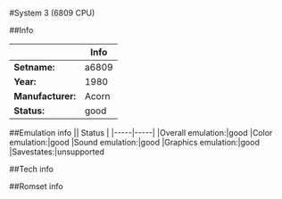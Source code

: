 #System 3 (6809 CPU)

##Info

||Info|
|-----|-----|
|**Setname:**|a6809
|**Year:**|1980
|**Manufacturer:**|Acorn
|**Status:**|good

##Emulation info
|| Status |
|-----|-----|
|Overall emulation:|good
|Color emulation:|good
|Sound emulation:|good
|Graphics emulation:|good
|Savestates:|unsupported

##Tech info

##Romset info

<!--- START OF EDITED COMMENT DO NOT TOUCH TEXT ABOVE-->

